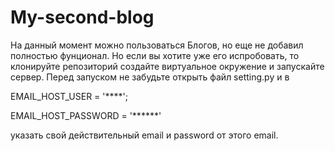 # My-second-blog
На данный момент можно пользоваться Блогов, но еще не добавил полностью фунционал.
Но если вы хотите уже его испробовать, то клонируйте репозиторий создайте виртуальное окружение и запускайте сервер.
Перед запуском не забудьте открыть файл setting.py и в 

EMAIL_HOST_USER = '****';

EMAIL_HOST_PASSWORD = '******' 

указать свой действительный email и password от этого email. 
